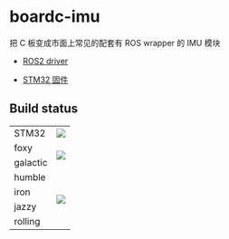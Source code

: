 # boardc-imu

把 C 板变成市面上常见的配套有 ROS wrapper 的 IMU 模块

- [ROS2 driver](ros2_driver/README.md)

- [STM32 固件](stm32_firmware/README.md)

## Build status

<table>
<tr>
<td>STM32</td>
<td>
    <a href="https://github.com/IRobot-EC-2024/boardc-imu/actions/workflows/build_stm32.yml">
        <img src="https://github.com/IRobot-EC-2024/boardc-imu/actions/workflows/build_stm32.yml/badge.svg">
    </a>
</td>
</tr>
<tr>
<td>foxy</td>
<td rowspan=2>
    <a href="https://github.com/IRobot-EC-2024/boardc-imu/actions/workflows/build_ros2_eol.yml">
        <img src="https://github.com/IRobot-EC-2024/boardc-imu/actions/workflows/build_ros2_eol.yml/badge.svg">
    </a>
</td>
</tr>
<tr>
<td>galactic</td>
</tr>
<tr>
<td>humble</td>
<td rowspan=4>
    <a href="https://github.com/IRobot-EC-2024/boardc-imu/actions/workflows/build_ros2.yml">
        <img src="https://github.com/IRobot-EC-2024/boardc-imu/actions/workflows/build_ros2.yml/badge.svg">
    </a>
</td>
</tr>
<tr>
<td>iron</td>
</tr>
<tr>
<td>jazzy</td>
</tr>
<tr>
<td>rolling</td>
</tr>
</table>
